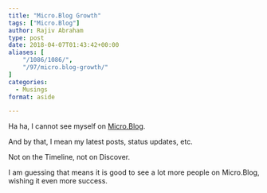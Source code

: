 ```yaml
---
title: "Micro.Blog Growth"
tags: ["Micro.Blog"]
author: Rajiv Abraham
type: post
date: 2018-04-07T01:43:42+00:00
aliases: [
    "/1086/1086/",
    "/97/micro.blog-growth/"
]
categories:
  - Musings
format: aside

---
```

<p style="text-align: justify;">
  Ha ha, I cannot see myself on <a href="https://micro.blog/" target="_blank" rel="noopener">Micro.Blog</a>.
</p>

<p style="text-align: justify;">
  And by that, I mean my latest posts, status updates, etc.
</p>

<p style="text-align: justify;">
  Not on the Timeline, not on Discover.
</p>

<p style="text-align: justify;">
  I am guessing that means it is good to see a lot more people on Micro.Blog, wishing it even more success.
</p>